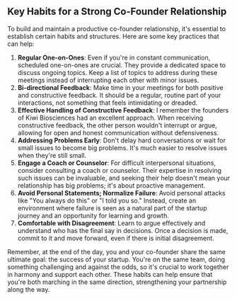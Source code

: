## Key Habits for a Strong Co-Founder Relationship

To build and maintain a productive co-founder relationship, it's essential to establish certain habits and structures. Here are some key practices that can help:

1. **Regular One-on-Ones**: Even if you're in constant communication, scheduled one-on-ones are crucial. They provide a dedicated space to discuss ongoing topics. Keep a list of topics to address during these meetings instead of interrupting each other with minor issues.
2. **Bi-directional Feedback**: Make time in your meetings for both positive and constructive feedback. It should be a regular, routine part of your interactions, not something that feels intimidating or dreaded.
3. **Effective Handling of Constructive Feedback**: I remember the founders of Kiwi Biosciences had an excellent approach. When receiving constructive feedback, the other person wouldn't interrupt or argue, allowing for open and honest communication without defensiveness.
4. **Addressing Problems Early**: Don't delay hard conversations or wait for small issues to become big problems. It's much easier to resolve issues when they're still small.
5. **Engage a Coach or Counselor**: For difficult interpersonal situations, consider consulting a coach or counselor. Their expertise in resolving such issues can be invaluable, and seeking their help doesn't mean your relationship has big problems; it's about proactive management.
6. **Avoid Personal Statements; Normalize Failure**: Avoid personal attacks like "You always do this" or "I told you so." Instead, create an environment where failure is seen as a natural part of the startup journey and an opportunity for learning and growth.
7. **Comfortable with Disagreement**: Learn to argue effectively and understand who has the final say in decisions. Once a decision is made, commit to it and move forward, even if there is initial disagreement.


Remember, at the end of the day, you and your co-founder share the same ultimate goal: the success of your startup. You're on the same team, doing something challenging and against the odds, so it's crucial to work together in harmony and support each other. These habits can help ensure that you're both marching in the same direction, strengthening your partnership along the way.




